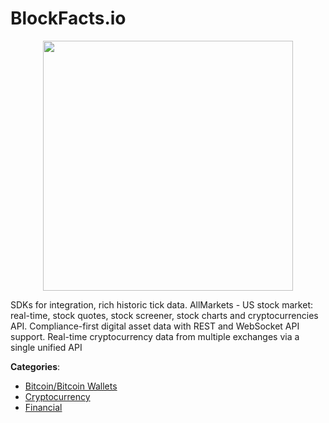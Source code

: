 # BlockFacts.io
<p align="center">
    <img width="400" src="https://raw.githubusercontent.com/apis-list/apis-list/apis/blockfacts-io/logo_256x256.png" />
</p>

SDKs for integration, rich historic tick data.  AllMarkets - US stock market: real-time, stock quotes, stock screener, stock charts and cryptocurrencies
 API. Compliance-first digital asset data with REST and WebSocket API support. Real-time cryptocurrency data from multiple exchanges via a single unified API



**Categories**:
- [Bitcoin/Bitcoin Wallets](https://github.com/apis-list/apis-list#bitcoin-bitcoin-wallets)
- [Cryptocurrency](https://github.com/apis-list/apis-list#cryptocurrency)
- [Financial](https://github.com/apis-list/apis-list#financial)






